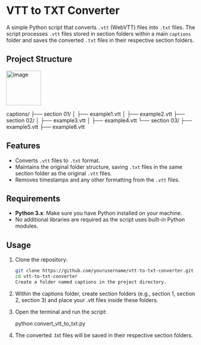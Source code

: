 # VTT to TXT Converter

A simple Python script that converts `.vtt` (WebVTT) files into `.txt` files. The script processes `.vtt` files stored in section folders within a main `captions` folder and saves the converted `.txt` files in their respective section folders.

## Project Structure

<img width="92" alt="image" src="https://github.com/user-attachments/assets/b6270ca1-eb9e-4fef-b6ca-7d373385aee0">

captions/ 
         ├── section 01/ │ ├── example1.vtt │ ├── example2.vtt 
         ├── section 02/ │ ├── example3.vtt │ ├── example4.vtt 
         └── section 03/ ├── example5.vtt ├── example6.vtt


## Features

- Converts `.vtt` files to `.txt` format.
- Maintains the original folder structure, saving `.txt` files in the same section folder as the original `.vtt` files.
- Removes timestamps and any other formatting from the `.vtt` files.

## Requirements

- **Python 3.x**: Make sure you have Python installed on your machine.
- No additional libraries are required as the script uses built-in Python modules.

## Usage

1. Clone the repository:

   ```bash
   git clone https://github.com/yourusername/vtt-to-txt-converter.git
   cd vtt-to-txt-converter
   Create a folder named captions in the project directory.

2. Within the captions folder, create section folders (e.g., section 1, section 2, section 3) and place your .vtt files inside these folders.

3. Open the terminal and run the script:

   python convert_vtt_to_txt.py

4. The converted .txt files will be saved in their respective section folders.

